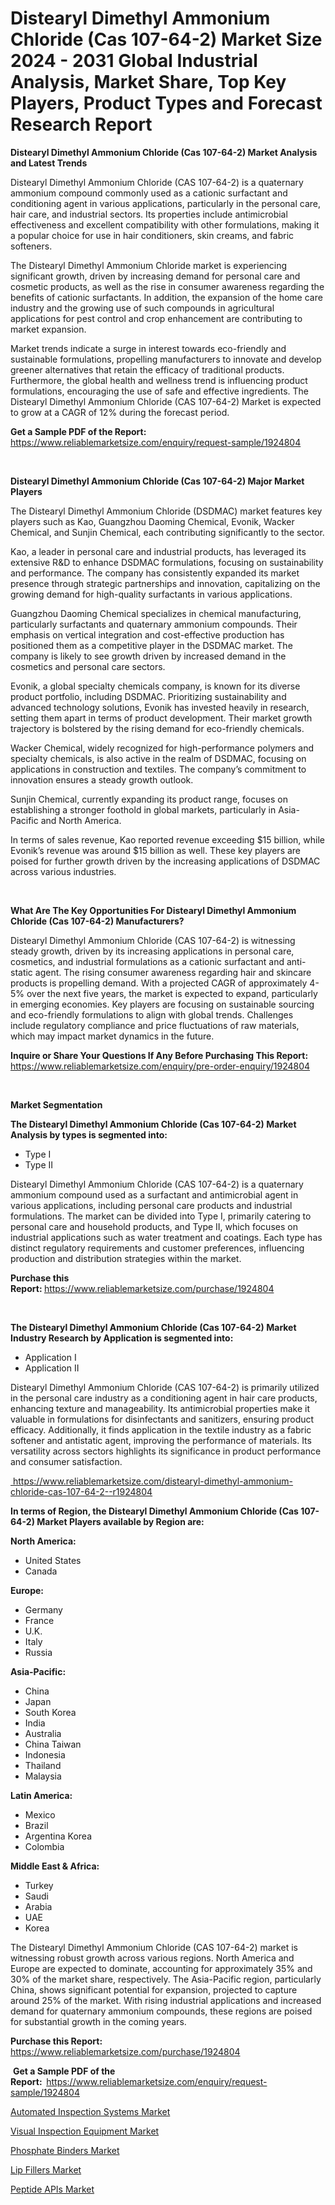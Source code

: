 <p><h1>Distearyl Dimethyl Ammonium Chloride (Cas 107-64-2) Market Size 2024 - 2031 Global Industrial Analysis, Market Share, Top Key Players, Product Types and Forecast Research Report</h1></p><p><strong>Distearyl Dimethyl Ammonium Chloride (Cas 107-64-2) Market Analysis and Latest Trends</strong></p>
<p><p>Distearyl Dimethyl Ammonium Chloride (CAS 107-64-2) is a quaternary ammonium compound commonly used as a cationic surfactant and conditioning agent in various applications, particularly in the personal care, hair care, and industrial sectors. Its properties include antimicrobial effectiveness and excellent compatibility with other formulations, making it a popular choice for use in hair conditioners, skin creams, and fabric softeners.</p><p>The Distearyl Dimethyl Ammonium Chloride market is experiencing significant growth, driven by increasing demand for personal care and cosmetic products, as well as the rise in consumer awareness regarding the benefits of cationic surfactants. In addition, the expansion of the home care industry and the growing use of such compounds in agricultural applications for pest control and crop enhancement are contributing to market expansion.</p><p>Market trends indicate a surge in interest towards eco-friendly and sustainable formulations, propelling manufacturers to innovate and develop greener alternatives that retain the efficacy of traditional products. Furthermore, the global health and wellness trend is influencing product formulations, encouraging the use of safe and effective ingredients. The Distearyl Dimethyl Ammonium Chloride (CAS 107-64-2) Market is expected to grow at a CAGR of 12% during the forecast period.</p></p>
<p><strong>Get a Sample PDF of the Report:&nbsp;</strong> <a href="https://www.reliablemarketsize.com/enquiry/request-sample/1924804?utm_campaign=1693&utm_medium=2&utm_source=Github&utm_content=ia&utm_term=24102024&utm_id=distearyl-dimethyl-ammonium-chloride-cas-107-64-2">https://www.reliablemarketsize.com/enquiry/request-sample/1924804</a></p>
<p>&nbsp;</p>
<p><strong>Distearyl Dimethyl Ammonium Chloride (Cas 107-64-2) Major Market Players</strong></p>
<p><p>The Distearyl Dimethyl Ammonium Chloride (DSDMAC) market features key players such as Kao, Guangzhou Daoming Chemical, Evonik, Wacker Chemical, and Sunjin Chemical, each contributing significantly to the sector. </p><p>Kao, a leader in personal care and industrial products, has leveraged its extensive R&D to enhance DSDMAC formulations, focusing on sustainability and performance. The company has consistently expanded its market presence through strategic partnerships and innovation, capitalizing on the growing demand for high-quality surfactants in various applications.</p><p>Guangzhou Daoming Chemical specializes in chemical manufacturing, particularly surfactants and quaternary ammonium compounds. Their emphasis on vertical integration and cost-effective production has positioned them as a competitive player in the DSDMAC market. The company is likely to see growth driven by increased demand in the cosmetics and personal care sectors.</p><p>Evonik, a global specialty chemicals company, is known for its diverse product portfolio, including DSDMAC. Prioritizing sustainability and advanced technology solutions, Evonik has invested heavily in research, setting them apart in terms of product development. Their market growth trajectory is bolstered by the rising demand for eco-friendly chemicals.</p><p>Wacker Chemical, widely recognized for high-performance polymers and specialty chemicals, is also active in the realm of DSDMAC, focusing on applications in construction and textiles. The company’s commitment to innovation ensures a steady growth outlook.</p><p>Sunjin Chemical, currently expanding its product range, focuses on establishing a stronger foothold in global markets, particularly in Asia-Pacific and North America. </p><p>In terms of sales revenue, Kao reported revenue exceeding $15 billion, while Evonik’s revenue was around $15 billion as well. These key players are poised for further growth driven by the increasing applications of DSDMAC across various industries.</p></p>
<p>&nbsp;</p>
<p><strong>What Are The Key Opportunities For Distearyl Dimethyl Ammonium Chloride (Cas 107-64-2) Manufacturers?</strong></p>
<p><p>Distearyl Dimethyl Ammonium Chloride (CAS 107-64-2) is witnessing steady growth, driven by its increasing applications in personal care, cosmetics, and industrial formulations as a cationic surfactant and anti-static agent. The rising consumer awareness regarding hair and skincare products is propelling demand. With a projected CAGR of approximately 4-5% over the next five years, the market is expected to expand, particularly in emerging economies. Key players are focusing on sustainable sourcing and eco-friendly formulations to align with global trends. Challenges include regulatory compliance and price fluctuations of raw materials, which may impact market dynamics in the future.</p></p>
<p><strong>Inquire or Share Your Questions If Any Before Purchasing This Report:</strong> <a href="https://www.reliablemarketsize.com/enquiry/pre-order-enquiry/1924804?utm_campaign=1693&utm_medium=2&utm_source=Github&utm_content=ia&utm_term=24102024&utm_id=distearyl-dimethyl-ammonium-chloride-cas-107-64-2">https://www.reliablemarketsize.com/enquiry/pre-order-enquiry/1924804</a></p>
<p>&nbsp;</p>
<p><strong>Market Segmentation</strong></p>
<p><strong>The Distearyl Dimethyl Ammonium Chloride (Cas 107-64-2) Market Analysis by types is segmented into:</strong></p>
<p><ul><li>Type I</li><li>Type II</li></ul></p>
<p><p>Distearyl Dimethyl Ammonium Chloride (CAS 107-64-2) is a quaternary ammonium compound used as a surfactant and antimicrobial agent in various applications, including personal care products and industrial formulations. The market can be divided into Type I, primarily catering to personal care and household products, and Type II, which focuses on industrial applications such as water treatment and coatings. Each type has distinct regulatory requirements and customer preferences, influencing production and distribution strategies within the market.</p></p>
<p><strong>Purchase this Report:&nbsp;</strong><a href="https://www.reliablemarketsize.com/purchase/1924804?utm_campaign=1693&utm_medium=2&utm_source=Github&utm_content=ia&utm_term=24102024&utm_id=distearyl-dimethyl-ammonium-chloride-cas-107-64-2">https://www.reliablemarketsize.com/purchase/1924804</a></p>
<p>&nbsp;</p>
<p><strong>The Distearyl Dimethyl Ammonium Chloride (Cas 107-64-2) Market Industry Research by Application is segmented into:</strong></p>
<p><ul><li>Application I</li><li>Application II</li></ul></p>
<p><p>Distearyl Dimethyl Ammonium Chloride (CAS 107-64-2) is primarily utilized in the personal care industry as a conditioning agent in hair care products, enhancing texture and manageability. Its antimicrobial properties make it valuable in formulations for disinfectants and sanitizers, ensuring product efficacy. Additionally, it finds application in the textile industry as a fabric softener and antistatic agent, improving the performance of materials. Its versatility across sectors highlights its significance in product performance and consumer satisfaction.</p></p>
<p><a href="https://www.reliablemarketsize.com/distearyl-dimethyl-ammonium-chloride-cas-107-64-2--r1924804?utm_campaign=1693&utm_medium=2&utm_source=Github&utm_content=ia&utm_term=24102024&utm_id=distearyl-dimethyl-ammonium-chloride-cas-107-64-2">&nbsp;https://www.reliablemarketsize.com/distearyl-dimethyl-ammonium-chloride-cas-107-64-2--r1924804</a></p>
<p><strong>In terms of Region, the Distearyl Dimethyl Ammonium Chloride (Cas 107-64-2) Market Players available by Region are:</strong></p>
<p>
    <p> <strong> North America: </strong>
        <ul>
            <li>United States</li>
            <li>Canada</li>
        </ul>
        </p> 
    <p> <strong> Europe: </strong>
        <ul>
            <li>Germany</li>
            <li>France</li>
            <li>U.K.</li>
            <li>Italy</li>
            <li>Russia</li>
        </ul>
        </p> 
    <p> <strong> Asia-Pacific: </strong>
        <ul>
            <li>China</li>
            <li>Japan</li>
            <li>South Korea</li>
            <li>India</li>
            <li>Australia</li>
            <li>China Taiwan</li>
            <li>Indonesia</li>
            <li>Thailand</li>
            <li>Malaysia</li>
        </ul>
        </p> 
    <p> <strong> Latin America: </strong>
        <ul>
            <li>Mexico</li>
            <li>Brazil</li>
            <li>Argentina Korea</li>
            <li>Colombia</li>
        </ul>
        </p> 
    <p> <strong> Middle East & Africa: </strong>
        <ul>
            <li>Turkey</li>
            <li>Saudi</li>
            <li>Arabia</li>
            <li>UAE</li>
            <li>Korea</li>
        </ul>
    </p>
    </p>
<p><p>The Distearyl Dimethyl Ammonium Chloride (CAS 107-64-2) market is witnessing robust growth across various regions. North America and Europe are expected to dominate, accounting for approximately 35% and 30% of the market share, respectively. The Asia-Pacific region, particularly China, shows significant potential for expansion, projected to capture around 25% of the market. With rising industrial applications and increased demand for quaternary ammonium compounds, these regions are poised for substantial growth in the coming years.</p></p>
<p><strong>Purchase this Report: </strong><a href="https://www.reliablemarketsize.com/purchase/1924804?utm_campaign=1693&utm_medium=2&utm_source=Github&utm_content=ia&utm_term=24102024&utm_id=distearyl-dimethyl-ammonium-chloride-cas-107-64-2">https://www.reliablemarketsize.com/purchase/1924804</a></p>
<p>&nbsp;<strong>Get a Sample PDF of the Report:&nbsp;&nbsp;</strong><a href="https://www.reliablemarketsize.com/enquiry/request-sample/1924804?utm_campaign=1693&utm_medium=2&utm_source=Github&utm_content=ia&utm_term=24102024&utm_id=distearyl-dimethyl-ammonium-chloride-cas-107-64-2">https://www.reliablemarketsize.com/enquiry/request-sample/1924804</a></p>
<p><strong></strong></p>
<p><p><a href="https://issuu.com/reportprime-2/docs/automated-inspection-systems-market_f0d3c08c2728e2?utm_campaign=1693&utm_medium=2&utm_source=Github&utm_content=ia&utm_term=24102024&utm_id=distearyl-dimethyl-ammonium-chloride-cas-107-64-2">Automated Inspection Systems Market</a></p><p><a href="https://issuu.com/reportprime-2/docs/visual-inspection-equipment-market-_cfe36b6f06dedc?utm_campaign=1693&utm_medium=2&utm_source=Github&utm_content=ia&utm_term=24102024&utm_id=distearyl-dimethyl-ammonium-chloride-cas-107-64-2">Visual Inspection Equipment Market</a></p><p><a href="https://www.linkedin.com/pulse/global-phosphate-binders-market-size-trends-analysis-regional-mkdhe?utm_campaign=1693&utm_medium=2&utm_source=Github&utm_content=ia&utm_term=24102024&utm_id=distearyl-dimethyl-ammonium-chloride-cas-107-64-2">Phosphate Binders Market</a></p><p><a href="https://www.linkedin.com/pulse/global-lip-fillers-market-pulse-trends-growth-analysis-2024--ptrwe?utm_campaign=1693&utm_medium=2&utm_source=Github&utm_content=ia&utm_term=24102024&utm_id=distearyl-dimethyl-ammonium-chloride-cas-107-64-2">Lip Fillers Market</a></p><p><a href="https://www.linkedin.com/pulse/peptide-apis-revenue-growth-report-2024-2031-brainorm-qffte?utm_campaign=1693&utm_medium=2&utm_source=Github&utm_content=ia&utm_term=24102024&utm_id=distearyl-dimethyl-ammonium-chloride-cas-107-64-2">Peptide APIs Market</a></p></p>